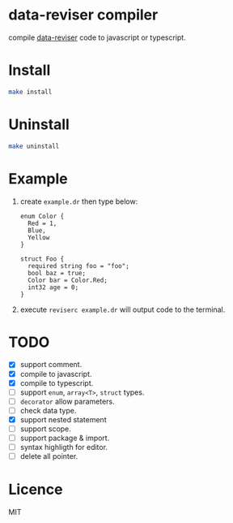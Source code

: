 # data-reviser compiler
compile [data-reviser](https://github.com/CoinXu/data-reviser) code to javascript or typescript.

# Install
```bash
make install
```

# Uninstall
```bash
make uninstall
```

# Example
1. create `example.dr` then type below:
   ```
   enum Color {
     Red = 1,
     Blue,
     Yellow
   }

   struct Foo {
     required string foo = "foo";
     bool baz = true;
     Color bar = Color.Red;
     int32 age = 0;
   }
   ```
2. execute `reviserc example.dr` will output code to the terminal.

# TODO
+ [x] support comment.
+ [x] compile to javascript.
+ [x] compile to typescript.
+ [ ] support `enum`, `array<T>`, `struct` types.
+ [ ] `decorator` allow parameters.
+ [ ] check data type.
+ [x] support nested statement
+ [ ] support scope.
+ [ ] support package & import.
+ [ ] syntax highligth for editor.
+ [ ] delete all pointer.

# Licence
MIT
